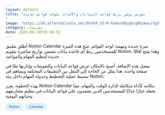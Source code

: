 ```yaml
---
layout: default
title: "تقويم نوشن يربط قواعد البيانات والأحداث بلوحة قوائم جديدة
"
image: "https://d4.alternativeto.net/MvPX4_S3-M-6aDer6BygOcq0KzmwczYg4TgMp6gLy2M/rs:fill:1520:760:0/g:ce:0:0/YWJzOi8vZGlzdC9jb250ZW50LzE3NTU2MTg2NTMyNzMucG5n.png"
category: تطبيقات
date: 2025-08-19T15:50:53
---
```


أطلق تطبيق Notion Calendar ميزة جديدة ومهمة: لوحة القوائم. تتيح هذه الميزة للمستخدمين ربط أي قاعدة بيانات تتضمن تواريخ مباشرة بتقويم Notion. وهذا يفتح آفاقًا جديدة لتنظيم المهام والمواعيد.

بفضل هذه الإضافة، أصبح بالإمكان عرض قواعد البيانات والتقويمات وإدارتها معًا في صفحة واحدة. هذا يقلل من الحاجة إلى التنقل بين التطبيقات المختلفة ويساهم في تبسيط عملية التخطيط وجدولة المهام داخل بيئة Notion.

بهذه الخطوة، يعزز Notion Calendar مكانته كأداة متكاملة لإدارة الوقت والمهام، مما يجعله خيارًا جذابًا للمستخدمين الذين يعتمدون على قواعد البيانات في تنظيم مشاريعهم وحياتهم اليومية.

<div style="margin-top:2px; margin-bottom:2px;"><a href="https://bidjadraft.github.io/?query=Notion" style="background:#e3f2fd; color:#1565c0; font-size:80%; border-radius:12px; padding:3px 10px; margin:2px 4px 2px 0; display:inline-block; border:1px solid #bbdefb; text-decoration:none;">Notion</a> <a href="https://bidjadraft.github.io/?query=Calendar" style="background:#e3f2fd; color:#1565c0; font-size:80%; border-radius:12px; padding:3px 10px; margin:2px 4px 2px 0; display:inline-block; border:1px solid #bbdefb; text-decoration:none;">Calendar</a></div><br><br>
